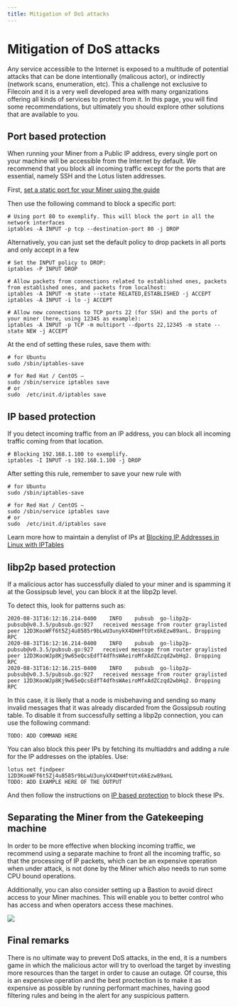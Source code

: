 ```yaml
---
title: Mitigation of DoS attacks
---
```


# Mitigation of DoS attacks

Any service accessible to the Internet is exposed to a multitude of potential attacks that can be done intentionally (malicous actor), or indirectly (network scans, enumeration, etc). This a challenge not exclusive to Filecoin and it is a very well developed area with many organizations offering all kinds of services to protect from it. In this page, you will find some recommendations, but ultimately you should explore other solutions that are available to you.

## Port based protection

When running your Miner from a Public IP address, every single port on your machine will be accessible from the Internet by default. We recommend that you block all incoming traffic except for the ports that are essential, namely SSH and the Lotus listen addresses.

First, [set a static port for your Miner using the guide](/mine/setting-a-static-port)

Then use the following command to block a specific port:

```
# Using port 80 to exemplify. This will block the port in all the network interfaces
iptables -A INPUT -p tcp --destination-port 80 -j DROP
```

Alternatively, you can just set the default policy to drop packets in all ports and only accept in a few

```
# Set the INPUT policy to DROP:
iptables -P INPUT DROP

# Allow packets from connections related to established ones, packets from established ones, and packets from localhost:
iptables -A INPUT -m state --state RELATED,ESTABLISHED -j ACCEPT
iptables -A INPUT -i lo -j ACCEPT

# Allow new connections to TCP ports 22 (for SSH) and the ports of your miner (here, using 12345 as example):
iptables -A INPUT -p TCP -m multiport --dports 22,12345 -m state --state NEW -j ACCEPT
```

At the end of setting these rules, save them with:

```
# for Ubuntu
sudo /sbin/iptables-save

# for Red Hat / CentOS –
sudo /sbin/service iptables save
# or
sudo  /etc/init.d/iptables save 
```

## IP based protection

If you detect incoming traffic from an IP address, you can block all incoming traffic coming from that location. 

```
# Blocking 192.168.1.100 to exemplify.
iptables -I INPUT -s 192.168.1.100 -j DROP
```

After setting this rule, remember to save your new rule with

```
# for Ubuntu
sudo /sbin/iptables-save

# for Red Hat / CentOS –
sudo /sbin/service iptables save
# or
sudo  /etc/init.d/iptables save 
```

Learn more how to maintain a denylist of IPs at [Blocking IP Addresses in Linux with IPTables](https://linux-audit.com/blocking-ip-addresses-in-linux-with-iptables)

## libp2p based protection

If a malicious actor has successfully dialed to your miner and is spamming it at the Gossipsub level, you can block it at the libp2p level.

To detect this, look for patterns such as:

```
2020-08-31T16:12:16.214-0400	INFO	pubsub	go-libp2p-pubsub@v0.3.5/pubsub.go:927	received message from router graylisted peer 12D3KooWFf6t5Zj4u8585r9bLwU3unykX4DmHftUtx6kEzw89anL. Dropping RPC
2020-08-31T16:12:16.214-0400	INFO	pubsub	go-libp2p-pubsub@v0.3.5/pubsub.go:927	received message from router graylisted peer 12D3KooWJp8Kj9w65eQcsEdfT4dfhsWAeiroMfxAdZCzqd2wbHq2. Dropping RPC
2020-08-31T16:12:16.215-0400	INFO	pubsub	go-libp2p-pubsub@v0.3.5/pubsub.go:927	received message from router graylisted peer 12D3KooWJp8Kj9w65eQcsEdfT4dfhsWAeiroMfxAdZCzqd2wbHq2. Dropping RPC
```

In this case, it is likely that a node is misbehaving and sending so many invalid messages that it was already discarded from the Gossipsub routing table. To disable it from successfully setting a libp2p connection, you can use the following command:

```
TODO: ADD COMMAND HERE
```

You can also block this peer IPs by fetching its multiaddrs and adding a rule for the IP addresses on the iptables. Use:

```
lotus net findpeer 12D3KooWFf6t5Zj4u8585r9bLwU3unykX4DmHftUtx6kEzw89anL
TODO: ADD EXAMPLE HERE OF THE OUTPUT
```

And then follow the instructions on [IP based protection](#ip-based-protection) to block these IPs.

## Separating the Miner from the Gatekeeping machine

In order to be more effective when blocking incoming traffic, we recommend using a separate machine to front all the incoming traffic, so that the processing of IP packets, which can be an expensive operation when under attack, is not done by the Miner which also needs to run some CPU bound operations.

Additionally, you can also consider setting up a Bastion to avoid direct access to your Miner machines. This will enable you to better control who has access and when operators access these machines.

![](/images/filecoin-miner-operation.png)

## Final remarks

There is no ultimate way to prevent DoS attacks, in the end, it is a numbers game in which the malicious actor will try to overload the target by investing more resources than the target in order to cause an outage. Of course, this is an expensive operation and the best proctection is to make it as expensive as possible by running performant machines, having good filtering rules and being in the alert for any suspicious pattern.

